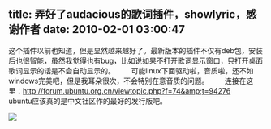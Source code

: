 title: 弄好了audacious的歌词插件，showlyric，感谢作者
date: 2010-02-01 03:00:47
---

这个插件以前也知道，但是显然越来越好了。最新版本的插件不仅有deb包，安装后也很智能，虽然我觉得也有bug，比如说如果不打开歌词显示窗口，只打开桌面歌词显示的话是不会自动显示的。
　　可能linux下面驱动啦，音质啦，还不如windows完美吧，但是我耳朵很次，不会特别在意音质的问题。
　　连接在这里：http://forum.ubuntu.org.cn/viewtopic.php?f=74&amp;t=94276
　　ubuntu应该真的是中文社区作的最好的发行版吧。

 ![](http://img.zemanta.com/pixy.gif?x-id=96b40d49-daea-8b57-9a2c-a6646e63355f)
